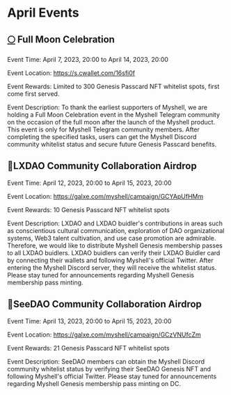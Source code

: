 # April Events

## [🌕](https://emojipedia.org/full-moon/) Full Moon Celebration

Event Time: April 7, 2023, 20:00 to April 14, 2023, 20:00

Event Location: https://s.cwallet.com/16sfi0f

Event Rewards: Limited to 300 Genesis Passcard NFT whitelist spots, first come first served.

Event Description: To thank the earliest supporters of Myshell, we are holding a Full Moon Celebration event in the Myshell Telegram community on the occasion of the full moon after the launch of the Myshell product. This event is only for Myshell Telegram community members. After completing the specified tasks, users can get the Myshell Discord community whitelist status and secure future Genesis Passcard benefits.

## 🤝LXDAO Community Collaboration Airdrop

Event Time: April 12, 2023, 20:00 to April 15, 2023, 20:00

Event Location: https://galxe.com/myshell/campaign/GCYApUfHMm

Event Rewards: 10 Genesis Passcard NFT whitelist spots

Event Description: LXDAO and LXDAO buidler's contributions in areas such as conscientious cultural communication, exploration of DAO organizational systems, Web3 talent cultivation, and use case promotion are admirable. Therefore, we would like to distribute Myshell Genesis membership passes to all LXDAO buidlers. LXDAO buidlers can verify their LXDAO Buidler card by connecting their wallets and following Myshell's official Twitter. After entering the Myshell Discord server, they will receive the whitelist status. Please stay tuned for announcements regarding Myshell Genesis membership pass minting.

## 🤝SeeDAO Community Collaboration Airdrop

Event Time: April 13, 2023, 20:00 to April 15, 2023, 20:00

Event Location: https://galxe.com/myshell/campaign/GCzVNUfcZm

Event Rewards: 21 Genesis Passcard NFT whitelist spots

Event Description: SeeDAO members can obtain the Myshell Discord community whitelist status by verifying their SeeDAO Genesis NFT and following Myshell's official Twitter. Please stay tuned for announcements regarding Myshell Genesis membership pass minting on DC.
